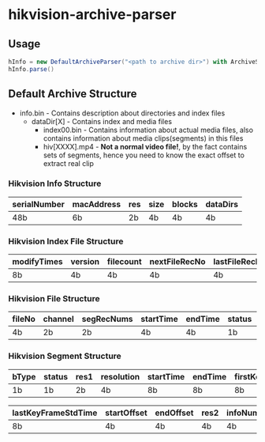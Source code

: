 # hikvision-archive-parser

## Usage

```scala
hInfo = new DefaultArchiveParser("<path to archive dir>") with ArchiveSettings
hInfo.parse()
```

## Default Archive Structure

* info.bin - Contains description about directories and index files
	* dataDir\[X\] - Contains index and media files
		* index00.bin - Contains information about actual media files, also contains information about media clips(segments) in this files
		* hiv\[XXXX\].mp4 - __Not a normal video file!__, by the fact contains sets of segments, hence you need to know the exact offset to extract real clip

### Hikvision Info Structure

| serialNumber | macAddress | res | size | blocks | dataDirs |
|--------------|------------|-----|------|--------|----------|
|      48b     |     6b     |  2b |  4b  |   4b   |    4b    |


### Hikvision Index File Structure

| modifyTimes | version | filecount | nextFileRecNo | lastFileRecNo | currFileRecNo | res | checksum |
|-------------|---------|-----------|---------------|---------------|---------------|-----|----------|
|      8b     |    4b   |    4b     |       4b      |       4b      |     1176b     | 76b |    4b    |


### Hikvision File Structure

| fileNo | channel | segRecNums | startTime | endTime | status | res1 | lockedSegNum | res2 | infoTypes |
|--------|---------|------------|-----------|---------|--------|------|--------------|------|-----------|
|   4b   |    2b   |     2b     |     4b    |    4b   |   1b   |  1b  |      2b      |  4b  |     8b    |


### Hikvision Segment Structure

| bType | status | res1 | resolution | startTime | endTime | firstKeyFrameAbsTime | firstKeyFrameStdTime |
|-------|--------|------|------------|-----------|---------|----------------------|----------------------|
|   1b  |   1b   |  2b  |     4b     |     8b    |    8b   |          8b          |           8b         |

| lastKeyFrameStdTime | startOffset | endOffset | res2 | infoNum | infoTypes | infoStartTime | infoEndTime| infoStartOffeset | infoEndOffset |       
|---------------------|-------------|-----------|------|---------|-----------|---------------|------------|------------------|---------------|         
|         8b          |      4b     |     4b    |  4b  |    4b   |    8b     |      4b       |     4b     |        4b        |       4b      |



